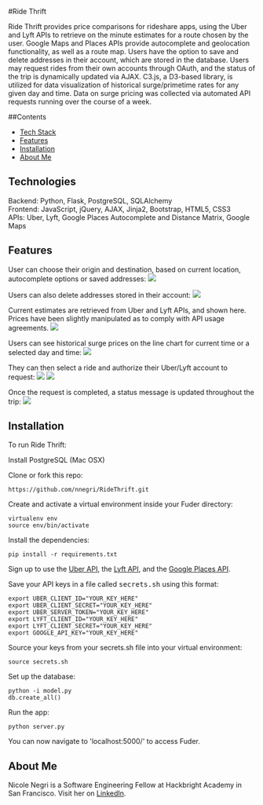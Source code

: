 #Ride Thrift

Ride Thrift provides price comparisons for rideshare apps, using the Uber and Lyft APIs to retrieve on the minute estimates for a route chosen by the user. Google Maps and Places APIs provide autocomplete and geolocation functionality, as well as a route map. Users have the option to save and delete addresses in their account, which are stored in the database. Users may request rides from their own accounts through OAuth, and the status of the trip is dynamically updated via AJAX.  C3.js, a D3-based library, is utilized for data visualization of historical surge/primetime rates for any given day and time. Data on surge pricing was collected via automated API requests running over the course of a week.

##Contents
* [Tech Stack](#technologies)
* [Features](#features)
* [Installation](#install)
* [About Me](#aboutme)

## <a name="technologies"></a>Technologies
Backend: Python, Flask, PostgreSQL, SQLAlchemy<br/>
Frontend: JavaScript, jQuery, AJAX, Jinja2, Bootstrap, HTML5, CSS3<br/>
APIs: Uber, Lyft, Google Places Autocomplete and Distance Matrix, Google Maps<br/>

## <a name="features"></a>Features

User can choose their origin and destination, based on current location, autocomplete options or saved addresses:
![](https://cloud.githubusercontent.com/assets/22204860/20652868/246e5384-b4b7-11e6-93b0-c8cdd7dc0707.png)

Users can also delete addresses stored in their account:
![](https://cloud.githubusercontent.com/assets/22204860/20652870/28cddff8-b4b7-11e6-8fb0-3d9e1500e580.png)

Current estimates are retrieved from Uber and Lyft APIs, and shown here. Prices have been slightly manipulated as to comply with API usage agreements. 
![](https://cloud.githubusercontent.com/assets/22204860/20653001/239bc7cc-b4ba-11e6-849f-153cf97131d2.png)

Users can see historical surge prices on the line chart for current time or a selected day and time:
![](https://cloud.githubusercontent.com/assets/22204860/20653002/24bd61ce-b4ba-11e6-9e83-111e9bd3ea27.png)

They can then select a ride and authorize their Uber/Lyft account to request:
![](https://cloud.githubusercontent.com/assets/22204860/20652875/39704968-b4b7-11e6-81fe-d42d610219d4.png)
![](https://cloud.githubusercontent.com/assets/22204860/20652876/3b8181ae-b4b7-11e6-984e-e9fb2d73e6a6.png)

Once the request is completed, a status message is updated throughout the trip:
![](https://cloud.githubusercontent.com/assets/22204860/20652879/40e69116-b4b7-11e6-8316-1667f5f9ea72.png)


## <a name="install"></a>Installation

To run Ride Thrift:

Install PostgreSQL (Mac OSX)

Clone or fork this repo:

```
https://github.com/nnegri/RideThrift.git
```

Create and activate a virtual environment inside your Fuder directory:

```
virtualenv env
source env/bin/activate
```

Install the dependencies:

```
pip install -r requirements.txt
```

Sign up to use the [Uber API](https://developer.uber.com/docs/rides/getting-started), the [Lyft API](https://www.lyft.com/developers), and the [Google Places API](https://developers.google.com/places/javascript/).

Save your API keys in a file called <kbd>secrets.sh</kbd> using this format:

```
export UBER_CLIENT_ID="YOUR_KEY_HERE"
export UBER_CLIENT_SECRET="YOUR_KEY_HERE"
export UBER_SERVER_TOKEN="YOUR_KEY_HERE"
export LYFT_CLIENT_ID="YOUR_KEY_HERE"
export LYFT_CLIENT_SECRET="YOUR_KEY_HERE"
export GOOGLE_API_KEY="YOUR_KEY_HERE"
```

Source your keys from your secrets.sh file into your virtual environment:

```
source secrets.sh
```

Set up the database:

```
python -i model.py
db.create_all()
```

Run the app:

```
python server.py
```

You can now navigate to 'localhost:5000/' to access Fuder.

## <a name="aboutme"></a>About Me
Nicole Negri is a Software Engineering Fellow at Hackbright Academy in San Francisco.
Visit her on [LinkedIn](http://www.linkedin.com/in/nicole-negri).